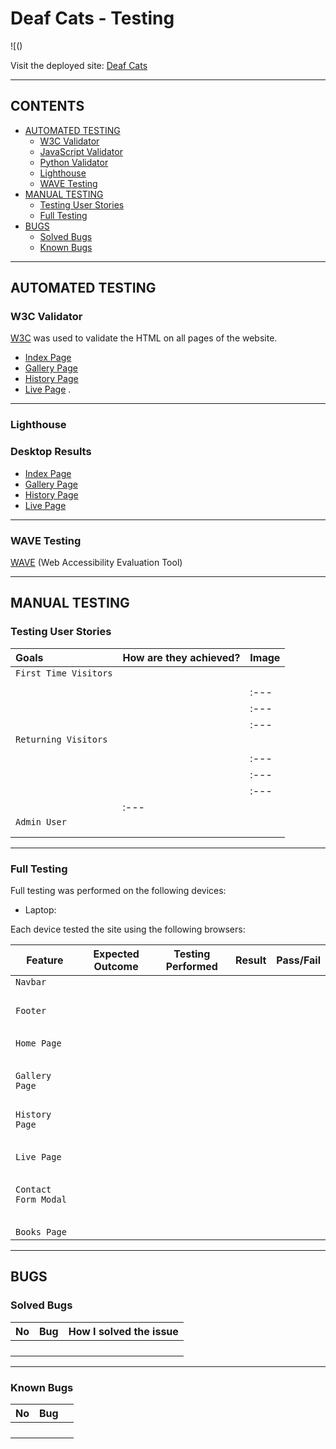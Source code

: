 # Deaf Cats -  Testing

![()

Visit the deployed site: [Deaf Cats]()

- - -

## CONTENTS

* [AUTOMATED TESTING](#automated-testing)
  * [W3C Validator](#w3c-validator)
  * [JavaScript Validator](#javascript-validator)
  * [Python Validator](#python-validator)
  * [Lighthouse](#lighthouse)
  * [WAVE Testing](#wave-testing)
* [MANUAL TESTING](#manual-testing)
  * [Testing User Stories](#testing-user-stories)
  * [Full Testing](#full-testing)
* [BUGS](#bugs)
  * [Solved Bugs](#solved-bugs)
  * [Known Bugs](#known-bugs)


- - -

## AUTOMATED TESTING

### W3C Validator

[W3C](https://validator.w3.org/) was used to validate the HTML on all pages of the website. 

* [Index Page]()
* [Gallery Page]()
* [History Page]()
* [Live Page]()
.

- - -

### Lighthouse


### Desktop Results

* [Index Page]()
* [Gallery Page]()
* [History Page]()
* [Live Page]()
- - -

### WAVE Testing

[WAVE](http://wave.webaim.org/) (Web Accessibility Evaluation Tool) 

- - -

## MANUAL TESTING

### Testing User Stories

| Goals | How are they achieved? | Image |
| :--- | :--- | :--- |
| `First Time Visitors` |
|  |  |  |
| | | :--- |
| | | :--- |
| | | :--- |
|`Returning Visitors`|
| |  |  |
| | | :--- |
| | | :--- |
| | | :--- |
|  | :--- |
|`Admin User` |
|  |  |  |
| | |  |

- - -

### Full Testing

Full testing was performed on the following devices:

* Laptop:


Each device tested the site using the following browsers:



| Feature | Expected Outcome | Testing Performed | Result | Pass/Fail |
| --- | --- | --- | --- | --- |
| `Navbar` |
|  |  |  |  |  |
|  |  |  |  |  |
|  | |  |  |  |
|  |  |  |  |  |
| `Footer` |
|  |  |  |  |  |
|  |  |  |  |  |
|  |  |  |  |  |
|  | |  |  |  |
|  |  |  |  |  |
| `Home Page` |
|   |   |   |   |
|  |  |  |  |  |
|  |  |  |  |  |
|  | |  |  |  |
|  |  |  |  |  |
| `Gallery Page` |
|  |  |  |  |  |
|  |  |  |  |  |
|  | |  |  |  |
|  |  |  |  |  |
| `History Page` |
| | | | | | |
|  |  |  |  |  |
|  |  |  |  |  |
|  | |  |  |  |
|  |  |  |  |  |
| `Live Page` |
|   |   |   |   |  |
|  |  |  |  |  |
|  |  |  |  |  |
|  | |  |  |  |
|  |  |  |  |  |
| `Contact Form Modal` |
|   |   |   |   |  |
|  |  |  |  |  |
|  |  |  |  |  |
|  | |  |  |  |
|  |  |  |  |  |
| `Books Page` |

 - - -

## BUGS

### Solved Bugs

| No | Bug | How I solved the issue |
| :--- | :--- | :--- |
|  |  |  |  |  |
|  |  |  |  |  |
|  | |  |  |  |
|  |  |  |  |  |

- - -

### Known Bugs

| No | Bug | |
| :--- | :--- | :--- |
|  |  |  |  |  |
|  |  |  |  |  |
|  | |  |  |  |
|  |  |  |  |  |